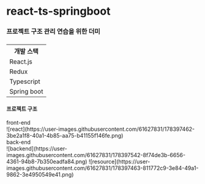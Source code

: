 # react-ts-springboot

<h3>프로젝트 구조 관리 연습을 위한 더미 <h3/>
<table>
  <th>개발 스택</th>
  <tr>
    <td>React.js</td>
  </tr>
  <tr>
    <td>Redux</td>
  </tr>
  <tr>
    <td>Typescript</td>
  </tr>
  <tr>
    <td>Spring boot</td>
  </tr>
  
</table>

<h4>프로젝트 구조</h4>

  <div>front-end</div>
![react](https://user-images.githubusercontent.com/61627831/178397462-3be2a1f8-40a1-4b85-aa75-b41155f146fe.png)
  
  <div>back-end</div>
![backend](https://user-images.githubusercontent.com/61627831/178397542-8f74de3b-6656-4361-94b8-7b350eadfa84.png)
![resource](https://user-images.githubusercontent.com/61627831/178397463-811772c9-3e84-49a1-9862-3e4950549e41.png)

